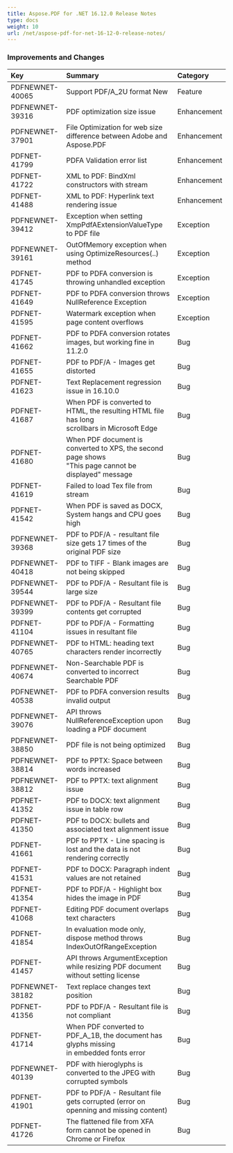 ```yaml
---
title: Aspose.PDF for .NET 16.12.0 Release Notes
type: docs
weight: 10
url: /net/aspose-pdf-for-net-16-12-0-release-notes/
---
```


### **Improvements and Changes**

|**Key**|**Summary**|**Category**|
| :- | :- | :- |
|PDFNEWNET-40065|Support PDF/A_2U format New|Feature|
|PDFNEWNET-39316|PDF optimization size issue|Enhancement|
|PDFNEWNET-37901|File Optimization for web size difference between Adobe and Aspose.PDF|Enhancement|
|PDFNET-41799|PDFA Validation error list|Enhancement|
|PDFNET-41722|XML to PDF: BindXml constructors with stream|Enhancement|
|PDFNET-41488|XML to PDF: Hyperlink text rendering issue|Enhancement|
|PDFNEWNET-39412|Exception when setting XmpPdfAExtensionValueType to PDF file|Exception|
|PDFNEWNET-39161|OutOfMemory exception when using OptimizeResources(..) method|Exception|
|PDFNET-41745|PDF to PDFA conversion is throwing unhandled exception|Exception|
|PDFNET-41649|PDF to PDFA conversion throws NullReference Exception|Exception|
|PDFNET-41595|Watermark exception when page content overflows|Exception|
|PDFNET-41662|PDF to PDFA conversion rotates images, but working fine in 11.2.0|Bug|
|PDFNET-41655|PDF to PDF/A - Images get distorted|Bug|
|PDFNET-41623|Text Replacement regression issue in 16.10.0|Bug|
|PDFNET-41687|When PDF is converted to HTML, the resulting HTML file has long <br>scrollbars in Microsoft Edge|Bug|
|PDFNET-41680|When PDF document is converted to XPS, the second page shows <br>"This page cannot be displayed" message|Bug|
|PDFNET-41619|Failed to load Tex file from stream|Bug|
|PDFNET-41542|When PDF is saved as DOCX, System hangs and CPU goes high|Bug|
|PDFNEWNET-39368|PDF to PDF/A - resultant file size gets 17 times of the original PDF size|Bug|
|PDFNEWNET-40418|PDF to TIFF - Blank images are not being skipped|Bug|
|PDFNEWNET-39544|PDF to PDF/A - Resultant file is large size|Bug|
|PDFNEWNET-39399|PDF to PDF/A - Resultant file contents get corrupted|Bug|
|PDFNET-41104|PDF to PDF/A - Formatting issues in resultant file|Bug|
|PDFNEWNET-40765|PDF to HTML: heading text characters render incorrectly|Bug|
|PDFNEWNET-40674|Non-Searchable PDF is converted to incorrect Searchable PDF|Bug|
|PDFNEWNET-40538|PDF to PDFA conversion results invalid output|Bug|
|PDFNEWNET-39076|API throws NullReferenceException upon loading a PDF document|Bug|
|PDFNEWNET-38850|PDF file is not being optimized|Bug|
|PDFNEWNET-38814|PDF to PPTX: Space between words increased|Bug|
|PDFNEWNET-38812|PDF to PPTX: text alignment issue|Bug|
|PDFNET-41352|PDF to DOCX: text alignment issue in table row|Bug|
|PDFNET-41350|PDF to DOCX: bullets and associated text alignment issue|Bug|
|PDFNET-41661|PDF to PPTX - Line spacing is lost and the data is not rendering correctly|Bug|
|PDFNET-41531|PDF to DOCX: Paragraph indent values are not retained|Bug|
|PDFNET-41354|PDF to PDF/A - Highlight box hides the image in PDF|Bug|
|PDFNET-41068|Editing PDF document overlaps text characters|Bug|
|PDFNET-41854|In evaluation mode only, dispose method throws IndexOutOfRangeException|Bug|
|PDFNET-41457|API throws ArgumentException while resizing PDF document without setting license|Bug|
|PDFNEWNET-38182|Text replace changes text position|Bug|
|PDFNET-41356|PDF to PDF/A - Resultant file is not compliant|Bug|
|PDFNET-41714|When PDF converted to PDF_A_1B, the document has glyphs missing <br>in embedded fonts error|Bug|
|PDFNEWNET-40139|PDF with hieroglyphs is converted to the JPEG with corrupted symbols|Bug|
|PDFNET-41901|PDF to PDF/A - Resultant file gets corrupted (error on openning and missing content)|Bug|
|PDFNET-41726|The flattened file from XFA form cannot be opened in Chrome or Firefox|Bug|

